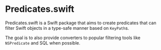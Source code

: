 # Predicates.swift

Predicates.swift is a Swift package that aims to create predicates that can filter Swift objects in a type-safe manner based on `KeyPath`s.

The goal is to also provide converters to popular filtering tools like `NSPredicate` and SQL when possible.
